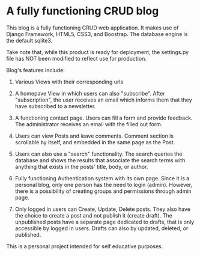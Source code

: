 # A fully functioning CRUD blog

This blog is a fully functioning CRUD web application. It makes use of
Django Framework, HTML5, CSS3, and Boostrap. The database engine is the 
default sqlite3.

Take note that, while this product is ready for deployment, the settings.py
file has NOT been modified to reflect use for production.

Blog's features include:

1. Various Views with their corresponding urls

2. A homepave View in which users can also "subscribe". After "subscription", the user 
receives an email which informs them that they have subscribed to a newsletter.

3. A functioning contact page. Users can fill a form and provide feedback. 
The administrator receives an email with the filled out form.

4. Users can view Posts and leave comments. Comment section is scrollable by itself, 
and embedded in the same page as the Post.

5. Users can also use a "search" functionality. The search queries the database and
shows the results that associate the search terms with anything that exists in the posts'
title, body, or author.

6. Fully functioning Authentication system with its own page. Since it is a personal blog, only one person
has the need to login (admin). However, there is a possibility of creating groups and permissions 
through admin page.

7. Only logged in users can Create, Update, Delete posts. They also have the choice to create a post and not 
publish it (create draft). The unpublished posts have a separate page dedicated to drafts, that
is only accessible by logged in users. Drafts can also by updated, deleted, or published.

This is a personal project intended for self educative purposes.